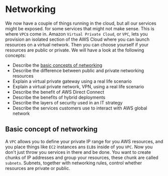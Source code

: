 # Networking
We now have a couple of things running in the cloud, but all our services might be exposed. for some services that might not make sense. This is where `VPC`s come in. Amazon `Virtual Private Cloud`, or `VPC`, lets you provision an isolated section of the AWS Cloud where you can launch resources on a virtual network. Then you can choose yourself if your resources are public or private. We will have a look at the following concepts:
- Describe the [basic concepts of networking](#basic-concept-of-networking)
- Describe the difference between public and private networking resources
- Explain a virtual private gateway using a real life scenario
- Explain a virtual private network, VPN, using a real life scenario
- Describe the benefit of AWS Direct Connect
- Describe the benefits of hybrid deployments
- Describe the layers of security used in an IT strategy
- Describe the services customers use to interact with AWS global network

## Basic concept of networking
A `VPC` allows you to define your private IP range for you AWS resources, and you place things like `EC2` instances ans `ELB`s inside of you `VPC`.
Now you don't just throw you services in there and be done. You want to create chunks of IP addresses and group your resources, these chunk are called `subnets`. Subnets, together with networking rules, control whether resources are private or public. 